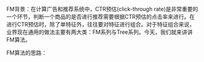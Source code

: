 FM背景：在计算广告和推荐系统中，CTR预估(click-through rate)是非常重要的一个环节，判断一个商品的是否进行推荐需要根据CTR预估的点击率来进行。在进行CTR预估时，除了单特征外，往往要对特征进行组合。对于特征组合来说，业界现在通用的做法主要有两大类：FM系列与Tree系列。今天，我们就来讲讲FM算法。

FM算法的思路：
